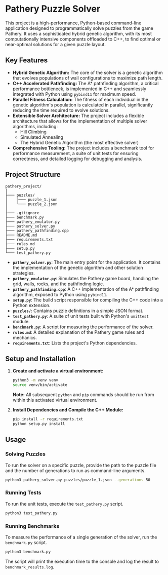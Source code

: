 # Pathery Puzzle Solver

This project is a high-performance, Python-based command-line application designed to programmatically solve puzzles from the game Pathery. It uses a sophisticated hybrid genetic algorithm, with its most computationally intensive components offloaded to C++, to find optimal or near-optimal solutions for a given puzzle layout.

## Key Features

*   **Hybrid Genetic Algorithm:** The core of the solver is a genetic algorithm that evolves populations of wall configurations to maximize path length.
*   **C++ Accelerated Pathfinding:** The A* pathfinding algorithm, a critical performance bottleneck, is implemented in C++ and seamlessly integrated with Python using `pybind11` for maximum speed.
*   **Parallel Fitness Calculation:** The fitness of each individual in the genetic algorithm's population is calculated in parallel, significantly reducing the time required to evolve solutions.
*   **Extensible Solver Architecture:** The project includes a flexible architecture that allows for the implementation of multiple solver algorithms, including:
    *   Hill Climbing
    *   Simulated Annealing
    *   The Hybrid Genetic Algorithm (the most effective solver)
*   **Comprehensive Tooling:** The project includes a benchmark tool for performance measurement, a suite of unit tests for ensuring correctness, and detailed logging for debugging and analysis.

## Project Structure

```
pathery_project/
│
├─── puzzles/
│    ├─── puzzle_1.json
│    └─── puzzle_2.json
│
├─── .gitignore
├─── benchmark.py
├─── pathery_emulator.py
├─── pathery_solver.py
├─── pathery_pathfinding.cpp
├─── README.md
├─── requirements.txt
├─── rules.md
├─── setup.py
└─── test_pathery.py
```

*   **`pathery_solver.py`**: The main entry point for the application. It contains the implementation of the genetic algorithm and other solution strategies.
*   **`pathery_emulator.py`**: Simulates the Pathery game board, handling the grid, walls, rocks, and the pathfinding logic.
*   **`pathery_pathfinding.cpp`**: A C++ implementation of the A* pathfinding algorithm, exposed to Python using `pybind11`.
*   **`setup.py`**: The build script responsible for compiling the C++ code into a Python extension.
*   **`puzzles/`**: Contains puzzle definitions in a simple JSON format.
*   **`test_pathery.py`**: A suite of unit tests built with Python's `unittest` module.
*   **`benchmark.py`**: A script for measuring the performance of the solver.
*   **`rules.md`**: A detailed explanation of the Pathery game rules and mechanics.
*   **`requirements.txt`**: Lists the project's Python dependencies.

## Setup and Installation

1.  **Create and activate a virtual environment:**
    ```bash
    python3 -m venv venv
    source venv/bin/activate
    ```
    **Note:** All subsequent `python` and `pip` commands should be run from within this activated virtual environment.

2.  **Install Dependencies and Compile the C++ Module:**
    ```bash
    pip install -r requirements.txt
    python setup.py install
    ```

## Usage

### Solving Puzzles

To run the solver on a specific puzzle, provide the path to the puzzle file and the number of generations to run as command-line arguments.

```bash
python3 pathery_solver.py puzzles/puzzle_1.json --generations 50
```

### Running Tests

To run the unit tests, execute the `test_pathery.py` script.

```bash
python3 test_pathery.py
```

### Running Benchmarks

To measure the performance of a single generation of the solver, run the `benchmark.py` script.

```bash
python3 benchmark.py
```
The script will print the execution time to the console and log the result to `benchmark_results.log`.